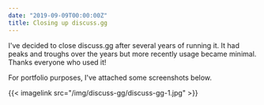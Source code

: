 ```yaml
---
date: "2019-09-09T00:00:00Z"
title: Closing up discuss.gg
---
```


I've decided to close discuss.gg after several years of running it. It had peaks and troughs over the years but more recently usage became minimal. Thanks everyone who used it!

For portfolio purposes, I've attached some screenshots below.

{{< imagelink src="/img/discuss-gg/discuss-gg-1.jpg" >}}
